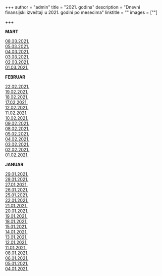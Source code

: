 +++
author = "admin"
title = "2021. godina"
description = "Dnevni finansijski izveštaji u 2021. godini po mesecima"
linktitle = ""
images = [""]

+++

**MART**  

[08.03.2021.](/docs/finansijski_izvestaji/dfi/2021/03/20210308.pdf)  
[05.03.2021.](/docs/finansijski_izvestaji/dfi/2021/03/20210305.pdf)  
[04.03.2021.](/docs/finansijski_izvestaji/dfi/2021/03/20210304.pdf)  
[03.03.2021.](/docs/finansijski_izvestaji/dfi/2021/03/20210303.pdf)  
[02.03.2021.](/docs/finansijski_izvestaji/dfi/2021/03/20210302.pdf)  
[01.03.2021.](/docs/finansijski_izvestaji/dfi/2021/03/20210301.pdf)  

**FEBRUAR**  

[22.02.2021.](/docs/finansijski_izvestaji/dfi/2021/02/20210222.pdf)  
[19.02.2021.](/docs/finansijski_izvestaji/dfi/2021/02/20210219.pdf)  
[18.02.2021.](/docs/finansijski_izvestaji/dfi/2021/02/20210218.pdf)  
[17.02.2021.](/docs/finansijski_izvestaji/dfi/2021/02/20210217.pdf)  
[12.02.2021.](/docs/finansijski_izvestaji/dfi/2021/02/20210212.pdf)  
[11.02.2021.](/docs/finansijski_izvestaji/dfi/2021/02/20210211.pdf)  
[10.02.2021.](/docs/finansijski_izvestaji/dfi/2021/02/20210210.pdf)  
[09.02.2021.](/docs/finansijski_izvestaji/dfi/2021/02/20210209.pdf)  
[08.02.2021.](/docs/finansijski_izvestaji/dfi/2021/02/20210208.pdf)  
[05.02.2021.](/docs/finansijski_izvestaji/dfi/2021/02/20210205.pdf)  
[04.02.2021.](/docs/finansijski_izvestaji/dfi/2021/02/20210204.pdf)  
[03.02.2021.](/docs/finansijski_izvestaji/dfi/2021/02/20210203.pdf)  
[02.02.2021.](/docs/finansijski_izvestaji/dfi/2021/02/20210202.pdf)  
[01.02.2021.](/docs/finansijski_izvestaji/dfi/2021/02/20210201.pdf)  

**JANUAR**  

[29.01.2021.](/docs/finansijski_izvestaji/dfi/2021/01/20210129.pdf)  
[28.01.2021.](/docs/finansijski_izvestaji/dfi/2021/01/20210128.pdf)  
[27.01.2021.](/docs/finansijski_izvestaji/dfi/2021/01/20210127.pdf)  
[26.01.2021.](/docs/finansijski_izvestaji/dfi/2021/01/20210126.pdf)  
[25.01.2021.](/docs/finansijski_izvestaji/dfi/2021/01/20210125.pdf)  
[22.01.2021.](/docs/finansijski_izvestaji/dfi/2021/01/20210122.pdf)  
[21.01.2021.](/docs/finansijski_izvestaji/dfi/2021/01/20210121.pdf)  
[20.01.2021.](/docs/finansijski_izvestaji/dfi/2021/01/20210120.pdf)  
[19.01.2021.](/docs/finansijski_izvestaji/dfi/2021/01/20210119.pdf)  
[18.01.2021.](/docs/finansijski_izvestaji/dfi/2021/01/20210118.pdf)  
[15.01.2021.](/docs/finansijski_izvestaji/dfi/2021/01/20210115.pdf)  
[14.01.2021.](/docs/finansijski_izvestaji/dfi/2021/01/20210114.pdf)  
[13.01.2021.](/docs/finansijski_izvestaji/dfi/2021/01/20210113.pdf)  
[12.01.2021.](/docs/finansijski_izvestaji/dfi/2021/01/20210112.pdf)  
[11.01.2021.](/docs/finansijski_izvestaji/dfi/2021/01/20210111.pdf)  
[08.01.2021.](/docs/finansijski_izvestaji/dfi/2021/01/20210108.pdf)  
[06.01.2021.](/docs/finansijski_izvestaji/dfi/2021/01/20210106.pdf)  
[05.01.2021.](/docs/finansijski_izvestaji/dfi/2021/01/20210105.pdf)  
[04.01.2021.](/docs/finansijski_izvestaji/dfi/2021/01/20210104.pdf)  
